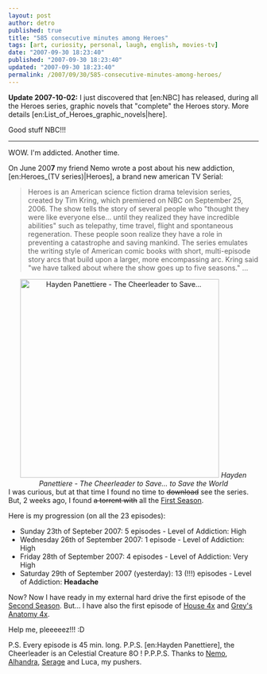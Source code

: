 ```yaml
---
layout: post
author: detro
published: true
title: "585 consecutive minutes among Heroes"
tags: [art, curiosity, personal, laugh, english, movies-tv]
date: "2007-09-30 18:23:40"
published: "2007-09-30 18:23:40"
updated: "2007-09-30 18:23:40"
permalink: /2007/09/30/585-consecutive-minutes-among-heroes/
---
```


<strong>Update 2007-10-02:</strong>
I just discovered that [en:NBC] has released, during all the Heroes series, graphic novels that "complete" the Heroes story. More details [en:List_of_Heroes_graphic_novels|here].

Good stuff NBC!!!
<hr />

WOW. I'm addicted. Another time.

On June 200<strong>7</strong> my friend Nemo wrote a post about his new addiction, [en:Heroes_(TV series)|Heroes], a brand new american TV Serial:
<blockquote>Heroes is an American science fiction drama television series, created by Tim Kring, which premiered on NBC on September 25, 2006. The show tells the story of several people who "thought they were like everyone else... until they realized they have incredible abilities" such as telepathy, time travel, flight and spontaneous regeneration. These people soon realize they have a role in preventing a catastrophe and saving mankind. The series emulates the writing style of American comic books with short, multi-episode story arcs that build upon a larger, more encompassing arc. Kring said "we have talked about where the show goes up to five seasons."
...
</blockquote>

<div align="center">
<img src="http://www.bartcop.com/hayden-panettiere-heroes.jpg" alt="Hayden Panettiere - The Cheerleader to Save..." width="400" />
<em>Hayden Panettiere - The Cheerleader to Save... to Save the World</em>
</div>
I was curious, but at that time I found no time to <del>download</del> see the series. But, 2 weeks ago, I found <del>a torrent with</del> all the <a href="http://en.wikipedia.org/wiki/Heroes_%28TV_series%29#Season_one">First Season</a>.

Here is my progression (on all the 23 episodes):
<ul>
<li>Sunday 23th of Septeber 2007: 5 episodes - Level of Addiction: High</li>
<li>Wednesday 26th of September 2007: 1 episode - Level of Addiction: High</li>
<li>Friday 28th of September 2007: 4 episodes - Level of Addiction: Very High</li>
<li>Saturday 29th of September 2007 (yesterday): 13 (!!!) episodes - Level of Addiction: <strong>Headache</strong></li>
</ul>

Now? Now I have ready in my external hard drive the first episode of the <a href="http://en.wikipedia.org/wiki/Heroes_%28TV_series%29#Season_two">Second Season</a>. But... I have also the first episode of <a href="http://en.wikipedia.org/wiki/Alone_%28House%29">House 4x</a> and <a href="http://en.wikipedia.org/wiki/Grey%27s_Anatomy_episodes_%28Season_4%29#A_Change_Is_Gonna_Come">Grey's Anatomy 4x</a>.

Help me, pleeeeez!!! :D

P.S. Every episode is 45 min. long.
P.P.S. [en:Hayden Panettiere], the Cheerleader is an Celestial Creature 8O !
P.P.P.S. Thanks to <a href="http://blog.neminis.org/la-mia-nuova-droga.html">Nemo</a>, <a href="http://alhandra.wordpress.com/search/heroes">Alhandra</a>, <a href="http://sbetelmal.blogspot.com/">Serage</a> and Luca, my pushers.
